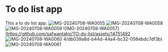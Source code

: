 # To do list app
This a to do list app. 
![IMG-20240708-WA0055](https://github.com/safwantahir/TO-do-list/assets/147514924/7259c086-a933-4e6b-8784-a0b233202089)
![IMG-20240708-WA0058](https://github.com/safwantahir/TO-do-list/assets/147514924/73743102-6076-47fe-a8b9-91afa50e69dd)
![IMG-20240708-WA0059](https://github.com/safwantahir/TO-do-list/assets/147514924/aa8015ce-149c-41e3-8a67-dc0f76973ca2)
![IMG-20240708-WA0057](https://github.com/safwantahir/TO-do-list/assets/14751492
![IMG-20240708-WA0060](https://github.com/safwantahir/TO-do-list/assets/147514924/1b71adfd-8312-47f7-a1f7-91501f5d002e)
4/db039a8d-b44d-44a4-bc32-056ebdc7df3b)
![IMG-20240708-WA0061](https://github.com/safwantahir/TO-do-list/assets/147514924/bc523f29-0c07-4628-b1f4-df6d27a1c5db)


